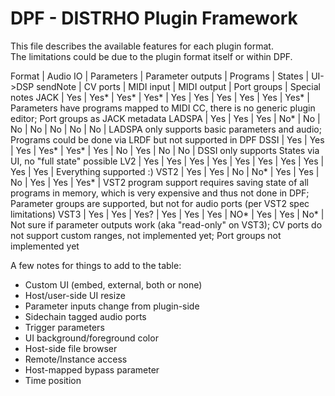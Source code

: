 # DPF - DISTRHO Plugin Framework

This file describes the available features for each plugin format.  
The limitations could be due to the plugin format itself or within DPF.

Format | Audio IO | Parameters | Parameter outputs | Programs | States | UI->DSP sendNote | CV ports | MIDI input | MIDI output | Port groups | Special notes
JACK | Yes | Yes* | Yes* | Yes* | Yes | Yes | Yes | Yes | Yes | Yes* | Parameters have programs mapped to MIDI CC, there is no generic plugin editor; Port groups as JACK metadata
LADSPA | Yes | Yes | Yes | No* | No | No | No | No | No | No | LADSPA only supports basic parameters and audio; Programs could be done via LRDF but not supported in DPF
DSSI | Yes | Yes | Yes | Yes* | Yes* | Yes | No | Yes | No | No | DSSI only supports States via UI, no "full state" possible
LV2 | Yes | Yes | Yes | Yes | Yes | Yes | Yes | Yes | Yes | Yes | Everything supported :)
VST2 | Yes | Yes | No | No* | Yes | Yes | No | Yes | Yes | Yes* | VST2 program support requires saving state of all programs in memory, which is very expensive and thus not done in DPF; Parameter groups are supported, but not for audio ports (per VST2 spec limitations)
VST3 | Yes | Yes | Yes? | Yes | Yes | Yes | NO* | Yes | Yes | No* | Not sure if parameter outputs work (aka "read-only" on VST3); CV ports do not support custom ranges, not implemented yet; Port groups not implemented yet

A few notes for things to add to the table:
 - Custom UI (embed, external, both or none)
 - Host/user-side UI resize
 - Parameter inputs change from plugin-side
 - Sidechain tagged audio ports
 - Trigger parameters
 - UI background/foreground color
 - Host-side file browser
 - Remote/Instance access
 - Host-mapped bypass parameter
 - Time position
